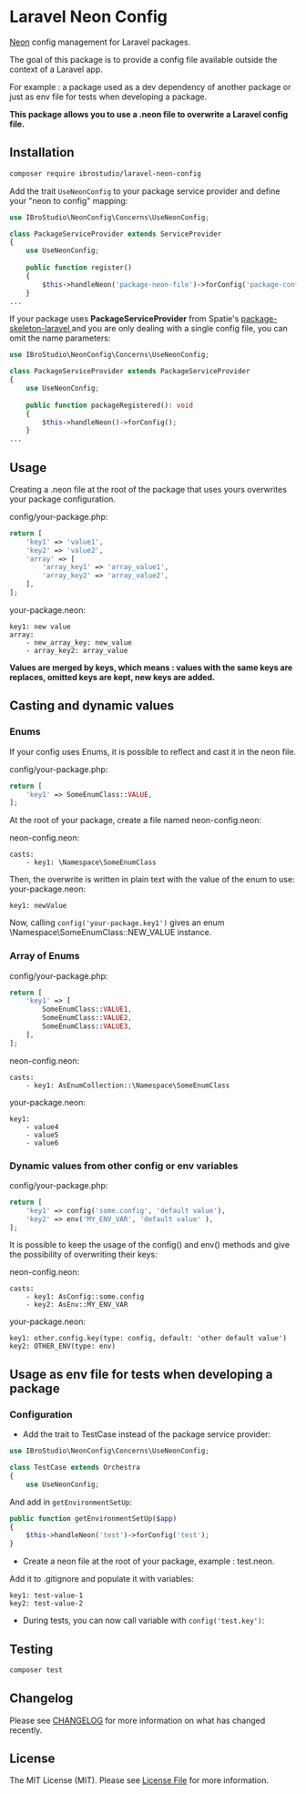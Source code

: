 # Laravel Neon Config

[Neon](https://github.com/nette/neon) config management for Laravel packages.

The goal of this package is to provide a config file available outside the context of a Laravel app.

For example : a package used as a dev dependency of another package or just as env file for tests when developing a package.

**This package allows you to use a .neon file to overwrite a Laravel config file.**

## Installation

```bash
composer require ibrostudio/laravel-neon-config
```

Add the trait `UseNeonConfig` to your package service provider and define your "neon to config" mapping:
```php
use IBroStudio\NeonConfig\Concerns\UseNeonConfig;

class PackageServiceProvider extends ServiceProvider
{
    use UseNeonConfig;
    
    public function register()
    {
        $this->handleNeon('package-neon-file')->forConfig('package-config-key');
    }
...
```

If your package uses **PackageServiceProvider** from Spatie's [package-skeleton-laravel ](https://github.com/spatie/package-skeleton-laravel) and you are only dealing with a single config file, you can omit the name parameters:
```php
use IBroStudio\NeonConfig\Concerns\UseNeonConfig;

class PackageServiceProvider extends PackageServiceProvider
{
    use UseNeonConfig;
    
    public function packageRegistered(): void
    {
        $this->handleNeon()->forConfig();
    }
...
```

## Usage

Creating a .neon file at the root of the package that uses yours overwrites your package configuration.

config/your-package.php:
```php
return [
    'key1' => 'value1',
    'key2' => 'value2',
    'array' => [
        'array_key1' => 'array_value1',
        'array_key2' => 'array_value2',
    ],
];
```

your-package.neon:
```neon
key1: new value
array:
    - new_array_key: new_value
    - array_key2: array_value
```

**Values are merged by keys, which means : values with the same keys are replaces, omitted keys are kept, new keys are added.**


## Casting and dynamic values

### Enums
If your config uses Enums, it is possible to reflect and cast it in the neon file.

config/your-package.php:
```php
return [
    'key1' => SomeEnumClass::VALUE,
];
```

At the root of your package, create a file named neon-config.neon:

neon-config.neon:
```neon
casts:
    - key1: \Namespace\SomeEnumClass
```

Then, the overwrite is written in plain text with the value of the enum to use:
your-package.neon:
```neon
key1: newValue
```

Now, calling `config('your-package.key1')` gives an enum \Namespace\SomeEnumClass::NEW_VALUE instance.


### Array of Enums
config/your-package.php:
```php
return [
    'key1' => [
        SomeEnumClass::VALUE1,
        SomeEnumClass::VALUE2,
        SomeEnumClass::VALUE3,
    ],
];
```

neon-config.neon:
```neon
casts:
    - key1: AsEnumCollection::\Namespace\SomeEnumClass
```

your-package.neon:
```neon
key1:
    - value4
    - value5
    - value6
```

### Dynamic values from other config or env variables

config/your-package.php:
```php
return [
    'key1' => config('some.config', 'default value'),
    'key2' => env('MY_ENV_VAR', 'default value' ),
];
```

It is possible to keep the usage of the config() and env() methods and give the possibility of overwriting their keys:

neon-config.neon:
```neon
casts:
    - key1: AsConfig::some.config
    - key2: AsEnv::MY_ENV_VAR
```

your-package.neon:
```neon
key1: other.config.key(type: config, default: 'other default value')
key2: OTHER_ENV(type: env)
```

## Usage as env file for tests when developing a package

### Configuration

- Add the trait to TestCase instead of the package service provider:
```php
use IBroStudio\NeonConfig\Concerns\UseNeonConfig;

class TestCase extends Orchestra
{
    use UseNeonConfig;
```

And add in `getEnvironmentSetUp`:
```php
public function getEnvironmentSetUp($app)
{
    $this->handleNeon('test')->forConfig('test');
}
```

- Create a neon file at the root of your package, example : test.neon.

Add it to .gitignore and populate it with variables:
```neon
key1: test-value-1
key2: test-value-2
```

- During tests, you can now call variable with `config('test.key')`:


## Testing

```bash
composer test
```

## Changelog

Please see [CHANGELOG](CHANGELOG.md) for more information on what has changed recently.

## License

The MIT License (MIT). Please see [License File](LICENSE.md) for more information.
